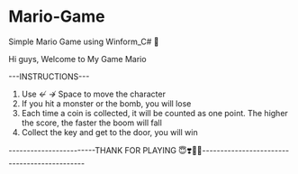 # Mario-Game
Simple Mario Game using Winform_C# 🐰

Hi guys, Welcome to My Game Mario

---INSTRUCTIONS---                                                                                                            
1. Use ↚ ↛ Space to move the character
2. If you hit a monster or the bomb, you will lose    
3. Each time a coin is collected, it will be counted as one point. The higher the score, the faster the boom will fall 
4. Collect the key and get to the door, you will win    

------------------------THANK FOR PLAYING 😇❣️👑🐰---------------------------------------------                                                                                                                                            
